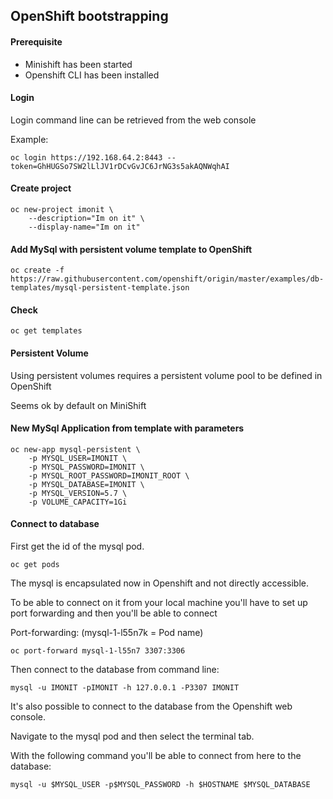 ## OpenShift bootstrapping

#### Prerequisite
- Minishift has been started
- Openshift CLI has been installed

#### Login
Login command line can be retrieved from the web console

Example:
```
oc login https://192.168.64.2:8443 --token=GhHUGSo7SW2lLlJV1rDCvGvJC6JrNG3s5akAQNWqhAI
```

#### Create project
```
oc new-project imonit \
    --description="Im on it" \
    --display-name="Im on it"
```

#### Add MySql with persistent volume template to OpenShift
```
oc create -f https://raw.githubusercontent.com/openshift/origin/master/examples/db-templates/mysql-persistent-template.json
```

#### Check
```
oc get templates
```

#### Persistent Volume
Using persistent volumes requires a persistent volume pool to be defined in OpenShift

Seems ok by default on MiniShift

#### New MySql Application from template with parameters
```
oc new-app mysql-persistent \
    -p MYSQL_USER=IMONIT \
    -p MYSQL_PASSWORD=IMONIT \
    -p MYSQL_ROOT_PASSWORD=IMONIT_ROOT \
    -p MYSQL_DATABASE=IMONIT \
    -p MYSQL_VERSION=5.7 \
    -p VOLUME_CAPACITY=1Gi
```

#### Connect to database
First get the id of the mysql pod.
```
oc get pods
```

The mysql is encapsulated now in Openshift and not directly accessible.

To be able to connect on it from your local machine you'll have to set up port forwarding and then you'll be able to connect

Port-forwarding: (mysql-1-l55n7k = Pod name)
```
oc port-forward mysql-1-l55n7 3307:3306
```
Then connect to the database from command line:
```
mysql -u IMONIT -pIMONIT -h 127.0.0.1 -P3307 IMONIT
```

It's also possible to connect to the database from the Openshift web console.

Navigate to the mysql pod and then select the terminal tab.

With the following command you'll be able to connect from here to the database:
```
mysql -u $MYSQL_USER -p$MYSQL_PASSWORD -h $HOSTNAME $MYSQL_DATABASE
```